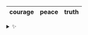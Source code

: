 | courage | peace | truth |
| :-----: | :---: | :---: |

<details>
  <summary>✨</summary>
  These words are chosen at random each day. New words will appear here tomorrow morning.
</details>